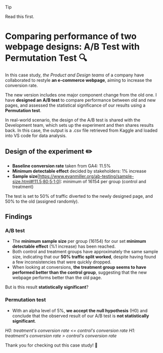 > [!TIP]
> Read this first. 

# Comparing performance of two webpage designs: A/B Test with Permutation Test :mag:

In this case study, *the Product and Design teams* of a company have collaborated to restyle **an e-commerce webpage**, aiming to increase the conversion rate. 

The new version includes one major component change from the old one. I have **designed an A/B test** to compare performance between old and new pages, and assessed the statistical significance of our results using a **Permutation test**.

In real-world scenario, the design of the A/B test is shared with the Development team, which sets up the experiment and then shares results back. In this case, the output is a .csv file retrieved from Kaggle and loaded into VS code for data analysis.

## Design of the experiment :pencil2:

- **Baseline conversion rate** taken from GA4: 11.5%
- **Minimum detectable effect** decided by stakeholders: 1% increase
- **Sample size**[https://www.evanmiller.org/ab-testing/sample-size.html#!11.5;80;5;1;0]: minimum of 16154 per group (control and treatment)

The test is set to 50% of traffic diverted to the newly designed page, and 50% to the old (assigned randomly).

## Findings

### A/B test
- The **minimum sample size** per group (16154) for our set **minimum detectable effect** (%1 increase) has been reached.
- Both control and treatment groups have approximately the same sample size, indicating that our **50% traffic split worked**, despite having found a few inconsistencies that were quickly dropped.
- When looking at conversions, **the treatment group seems to have performed better than the control group**, suggesting that the new webpage performs better than the old page.

But is this result **statistically significant**? 

### Permutation test
- With an alpha level of 5%, **we accept the null hypothesis** (H0) and conclude that the observed result of our A/B test is **not statistically significant**.

*H0: treatment's conversion rate <= control's conversion rate*
*H1: treatment's conversion rate > control's conversion rate*

Thank you for checking out this case study! :star2:
